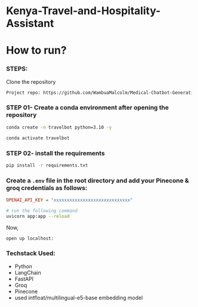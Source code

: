 # Kenya-Travel-and-Hospitality-Assistant

# How to run?

### STEPS:

Clone the repository

```bash
Project repo: https://github.com/WambuaMalcolm/Medical-Chatbot-Generative-AI.git
```

### STEP 01- Create a conda environment after opening the repository

```bash
conda create -n travelbot python=3.10 -y
```

```bash
conda activate travelbot
```

### STEP 02- install the requirements

```bash
pip install -r requirements.txt
```

### Create a `.env` file in the root directory and add your Pinecone & groq credentials as follows:

```ini
OPENAI_API_KEY = "xxxxxxxxxxxxxxxxxxxxxxxxxxxxx"
```

```bash
# run the following command
uvicorn app:app --reload
```

Now,

```bash
open up localhost:
```

### Techstack Used:

- Python
- LangChain
- FastAPI
- Groq
- Pinecone
- used intfloat/multilingual-e5-base embedding model
